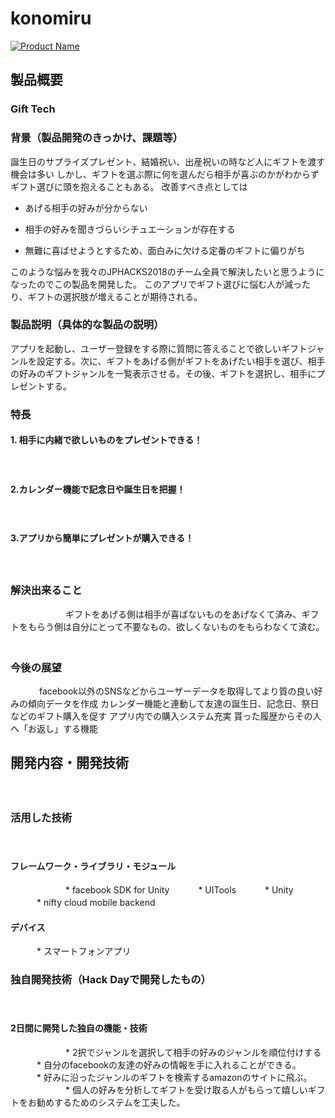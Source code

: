 # konomiru


[![Product Name](image.png)](https://www.youtube.com/watch?v=G5rULR53uMk)



## 製品概要

### Gift Tech



### 背景（製品開発のきっかけ、課題等）

誕生日のサプライズプレゼント、結婚祝い、出産祝いの時など人にギフトを渡す機会は多い
しかし、ギフトを選ぶ際に何を選んだら相手が喜ぶのかがわからずギフト選びに頭を抱えることもある。
改善すべき点としては

* あげる相手の好みが分からない

* 相手の好みを聞きづらいシチュエーションが存在する

* 無難に喜ばせようとするため、面白みに欠ける定番のギフトに偏りがち

このような悩みを我々のJPHACKS2018のチーム全員で解決したいと思うようになったのでこの製品を開発した。
このアプリでギフト選びに悩む人が減ったり、ギフトの選択肢が増えることが期待される。

### 製品説明（具体的な製品の説明）

アプリを起動し、ユーザー登録をする際に質問に答えることで欲しいギフトジャンルを設定する。次に、ギフトをあげる側がギフトをあげたい相手を選び、相手の好みのギフトジャンルを一覧表示させる。その後、ギフトを選択し、相手にプレゼントする。

### 特長

#### 1. 相手に内緒で欲しいものをプレゼントできる！
　　　
#### 2.カレンダー機能で記念日や誕生日を把握！
　　　
#### 3.アプリから簡単にプレゼントが購入できる！
　　　
### 解決出来ること
　　　
　　　ギフトをあげる側は相手が喜ばないものをあげなくて済み、ギフトをもらう側は自分にとって不要なもの、欲しくないものをもらわなくて済む。
　　　
　　　
### 今後の展望
　　　
    facebook以外のSNSなどからユーザーデータを取得してより質の良い好みの傾向データを作成
    カレンダー機能と連動して友達の誕生日、記念日、祭日などのギフト購入を促す
    アプリ内での購入システム充実
    貰った履歴からその人へ「お返し」する機能　　　
　　　
　　　
## 開発内容・開発技術
　　　
### 活用した技術
　　　
　　　
#### フレームワーク・ライブラリ・モジュール
　　　
　　　* facebook SDK for Unity
　　　* UITools
　　　* Unity
　　　* nifty cloud mobile backend 
　　　
　　　
#### デバイス
　　　* スマートフォンアプリ
　　　
### 独自開発技術（Hack Dayで開発したもの）
　　　
#### 2日間に開発した独自の機能・技術
　　　
　　　* 2択でジャンルを選択して相手の好みのジャンルを順位付けする
　　　* 自分のfacebookの友達の好みの情報を手に入れることができる。
　　　* 好みに沿ったジャンルのギフトを検索するamazonのサイトに飛ぶ。
　　　
　　　* 個人の好みを分析してギフトを受け取る人がもらって嬉しいギフトをお勧めするためのシステムを工夫した。